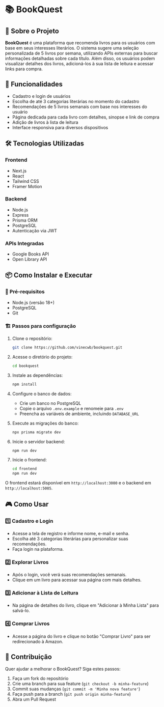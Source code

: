 # 📚 BookQuest

## 📖 Sobre o Projeto

**BookQuest** é uma plataforma que recomenda livros para os usuários com base em seus interesses literários. O sistema sugere uma seleção personalizada de 5 livros por semana, utilizando APIs externas para buscar informações detalhadas sobre cada título. Além disso, os usuários podem visualizar detalhes dos livros, adicioná-los à sua lista de leitura e acessar links para compra.

## 🚀 Funcionalidades

- Cadastro e login de usuários
- Escolha de até 3 categorias literárias no momento do cadastro
- Recomendações de 5 livros semanais com base nos interesses do usuário
- Página dedicada para cada livro com detalhes, sinopse e link de compra
- Adição de livros à lista de leitura
- Interface responsiva para diversos dispositivos

## 🛠️ Tecnologias Utilizadas

### **Frontend**

- Next.js
- React
- Tailwind CSS
- Framer Motion

### **Backend**

- Node.js
- Express
- Prisma ORM
- PostgreSQL
- Autenticação via JWT

### **APIs Integradas**

- Google Books API
- Open Library API

## 📦 Como Instalar e Executar

### 🔧 Pré-requisitos

- Node.js (versão 18+)
- PostgreSQL
- Git

### 🏗️ Passos para configuração

1. Clone o repositório:

   ```sh
   git clone https://github.com/vinecwb/bookquest.git
   ```

2. Acesse o diretório do projeto:

   ```sh
   cd bookquest
   ```

3. Instale as dependências:

   ```sh
   npm install
   ```

4. Configure o banco de dados:

   - Crie um banco no PostgreSQL
   - Copie o arquivo `.env.example` e renomeie para `.env`
   - Preencha as variáveis de ambiente, incluindo `DATABASE_URL`

5. Execute as migrações do banco:

   ```sh
   npx prisma migrate dev
   ```

6. Inicie o servidor backend:

   ```sh
   npm run dev
   ```

7. Inicie o frontend:
   ```sh
   cd frontend
   npm run dev
   ```

O frontend estará disponível em `http://localhost:3000` e o backend em `http://localhost:5005`.

## 🎮 Como Usar

### 1️⃣ Cadastro e Login

- Acesse a tela de registro e informe nome, e-mail e senha.
- Escolha até 3 categorias literárias para personalizar suas recomendações.
- Faça login na plataforma.

### 2️⃣ Explorar Livros

- Após o login, você verá suas recomendações semanais.
- Clique em um livro para acessar sua página com mais detalhes.

### 3️⃣ Adicionar à Lista de Leitura

- Na página de detalhes do livro, clique em "Adicionar à Minha Lista" para salvá-lo.

### 4️⃣ Comprar Livros

- Acesse a página do livro e clique no botão "Comprar Livro" para ser redirecionado à Amazon.

## 🤝 Contribuição

Quer ajudar a melhorar o BookQuest? Siga estes passos:

1. Faça um fork do repositório
2. Crie uma branch para sua feature (`git checkout -b minha-feature`)
3. Commit suas mudanças (`git commit -m 'Minha nova feature'`)
4. Faça push para a branch (`git push origin minha-feature`)
5. Abra um Pull Request
